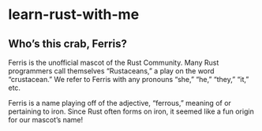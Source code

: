 # learn-rust-with-me

## Who’s this crab, Ferris?
Ferris is the unofficial mascot of the Rust Community. Many Rust programmers call themselves “Rustaceans,” a play on the word “crustacean.” We refer to Ferris with any pronouns “she,” “he,” “they,” “it,” etc.

Ferris is a name playing off of the adjective, “ferrous,” meaning of or pertaining to iron. Since Rust often forms on iron, it seemed like a fun origin for our mascot’s name!

